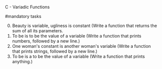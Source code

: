 C - Variadic Functions

#mandatory tasks

0. Beauty is variable, ugliness is constant (Write a function that returns the sum of all its parameters.
1. To be is to be the value of a variable (Write a function that prints numbers, followed by a new line.)
2. One woman's constant is another woman's variable (Write a function that prints strings, followed by a new line.)
3. To be is a to be the value of a variable (Write a function that prints anything.)


